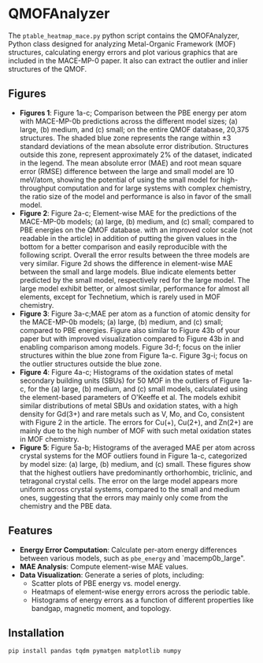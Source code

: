 # QMOFAnalyzer

The `ptable_heatmap_mace.py` python script contains the QMOFAnalyzer, Python class designed for analyzing Metal-Organic Framework (MOF) structures, calculating energy errors and plot various graphics that are included in the MACE-MP-0 paper. It also can extract the outlier and inlier structures of the QMOF.

## Figures
- **Figures 1**: Figure 1a-c; Comparison between the PBE energy per atom with MACE-MP-0b predictions across the different model sizes; (a) large, (b) medium, and (c) small; on the entire QMOF database, 20,375 structures. The shaded blue zone represents the range within ±3 standard deviations of the mean absolute error distribution. Structures outside this zone, represent approximately 2% of the dataset, indicated in the legend. The mean absolute error (MAE) and root mean square error (RMSE) difference between the large and small model are 10 meV/atom, showing the potential of using the small model for high-throughput computation and for large systems with complex chemistry, the ratio size of the model and performance is also in favor of the small model. 
- **Figure 2**: Figure 2a-c; Element-wise MAE for the predictions of the MACE-MP-0b models; (a) large, (b) medium, and (c) small; compared to PBE energies on the QMOF database. with an improved color scale (not readable in the article) in addition of putting the given values in the bottom for a better comparison and easily reproducible with the following script. Overall the error results between the three models are very similar. 
Figure 2d shows the difference in element-wise MAE between the small and large models. Blue indicate elements better predicted by the small model, respectively red for the large model. The large model exhibit better, or almost similar, performance for almost all elements, except for Technetium, which is rarely used in MOF chemistry.
- **Figure 3**: Figure 3a-c;MAE per atom as a function of atomic density for the MACE-MP-0b models; (a) large, (b) medium, and (c) small; compared to PBE energies. Figure also similar to Figure 43b of your paper but with improved visualization compared to Figure 43b in and enabling comparison among models.
Figure 3d-f; focus on the inlier structures within the blue zone from Figure 1a-c. 
Figure 3g-i; focus on the outlier structures outside the blue zone. 
- **Figure 4**: Figure 4a-c; Histograms of the oxidation states of metal secondary building units (SBUs) for 50 MOF in the outliers of Figure 1a-c, for the (a) large, (b) medium, and (c) small models, calculated using the element-based parameters of O'Keeffe et al. The models exhibit similar distributions of metal SBUs and oxidation states, with a high density for Gd(3+) and rare metals such as V, Mo, and Co, consistent with Figure 2 in the article. The errors for Cu(+), Cu(2+), and Zn(2+) are mainly due to the high number of MOF with such metal oxidation states in MOF chemistry.
- **Figure 5**: Figure 5a-b; 
 Histograms of the averaged MAE per atom across crystal systems for the MOF outliers found in Figure 1a-c, categorized by model size: (a) large, (b) medium, and (c) small. These figures show that the highest outliers have predominantly orthorhombic, triclinic, and tetragonal crystal cells. The error on the large model appears more uniform across crystal systems, compared to the small and medium ones, suggesting that the errors may mainly only come from the chemistry and the PBE data. 

## Features

- **Energy Error Computation**: Calculate per-atom energy differences between various models, such as `pbe_energy` and `macemp0b_large".
- **MAE Analysis**: Compute element-wise MAE values.
- **Data Visualization**: Generate a series of plots, including:
  - Scatter plots of PBE energy vs. model energy.
  - Heatmaps of element-wise energy errors across the periodic table.
  - Histograms of energy errors as a function of different properties like bandgap, magnetic moment, and topology.

## Installation

```bash
pip install pandas tqdm pymatgen matplotlib numpy

